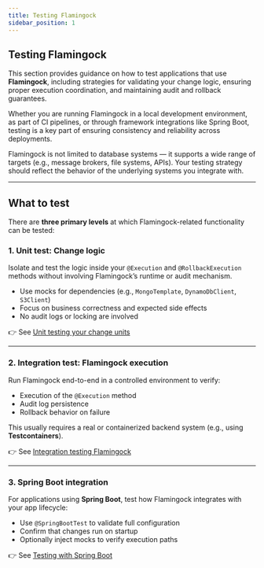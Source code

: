 ```yaml
---
title: Testing Flamingock
sidebar_position: 1
---
```


## Testing Flamingock

This section provides guidance on how to test applications that use **Flamingock**, including strategies for validating your change logic, ensuring proper execution coordination, and maintaining audit and rollback guarantees.

Whether you are running Flamingock in a local development environment, as part of CI pipelines, or through framework integrations like Spring Boot, testing is a key part of ensuring consistency and reliability across deployments.

Flamingock is not limited to database systems — it supports a wide range of targets (e.g., message brokers, file systems, APIs). Your testing strategy should reflect the behavior of the underlying systems you integrate with.

---

## What to test

There are **three primary levels** at which Flamingock-related functionality can be tested:

### 1. Unit test: Change logic
Isolate and test the logic inside your `@Execution` and `@RollbackExecution` methods without involving Flamingock’s runtime or audit mechanism.

- Use mocks for dependencies (e.g., `MongoTemplate`, `DynamoDbClient`, `S3Client`)
- Focus on business correctness and expected side effects
- No audit logs or locking are involved

👉 See [Unit testing your change units](./unit-test.md)

---

### 2. Integration test: Flamingock execution
Run Flamingock end-to-end in a controlled environment to verify:

- Execution of the `@Execution` method
- Audit log persistence
- Rollback behavior on failure

This usually requires a real or containerized backend system (e.g., using **Testcontainers**).

👉 See [Integration testing Flamingock](./integration-test.md)

---

### 3. Spring Boot integration
For applications using **Spring Boot**, test how Flamingock integrates with your app lifecycle:

- Use `@SpringBootTest` to validate full configuration
- Confirm that changes run on startup
- Optionally inject mocks to verify execution paths

👉 See [Testing with Spring Boot](./spring-boot.md)
